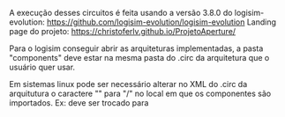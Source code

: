 A execução desses circuitos é feita usando a versão 3.8.0 do logisim-evolution: https://github.com/logisim-evolution/logisim-evolution
Landing page do projeto: https://christoferlv.github.io/ProjetoAperture/

Para o logisim conseguir abrir as arquiteturas implementadas, a pasta "components" deve estar na mesma pasta do .circ da arquitetura que o usuário quer usar.

Em sistemas linux pode ser necessário alterar no XML do .circ da arquitutura o caractere "\" para "/" no local em que os componentes são importados.
Ex: <lib desc="file#components\regFile.circ" name="12"/> deve ser trocado para <lib desc="file#components/regFile.circ" name="12"/>
